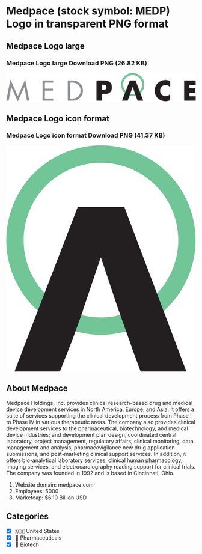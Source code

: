 # Medpace (stock symbol: MEDP) Logo in transparent PNG format

## Medpace Logo large

### Medpace Logo large Download PNG (26.82 KB)

![Medpace Logo large Download PNG (26.82 KB)](/img/orig/MEDP_BIG-bdb152b2.png)

## Medpace Logo icon format

### Medpace Logo icon format Download PNG (41.37 KB)

![Medpace Logo icon format Download PNG (41.37 KB)](/img/orig/MEDP-d1b479c2.png)

## About Medpace

Medpace Holdings, Inc. provides clinical research-based drug and medical device development services in North America, Europe, and Asia. It offers a suite of services supporting the clinical development process from Phase I to Phase IV in various therapeutic areas. The company also provides clinical development services to the pharmaceutical, biotechnology, and medical device industries; and development plan design, coordinated central laboratory, project management, regulatory affairs, clinical monitoring, data management and analysis, pharmacovigilance new drug application submissions, and post-marketing clinical support services. In addition, it offers bio-analytical laboratory services, clinical human pharmacology, imaging services, and electrocardiography reading support for clinical trials. The company was founded in 1992 and is based in Cincinnati, Ohio.

1. Website domain: medpace.com
2. Employees: 5000
3. Marketcap: $6.10 Billion USD


## Categories
- [x] 🇺🇸 United States
- [x] 💊 Pharmaceuticals
- [x] 🧬 Biotech
